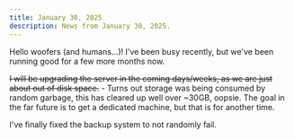```yaml
---
title: January 30, 2025
description: News from January 30, 2025.
---
```


Hello woofers (and humans...)! I've been busy recently, but we've been running good for a few more months now.

~~I will be upgrading the server in the coming days/weeks, as we are just about out of disk space.~~ - Turns out storage was being consumed by random garbage, this has cleared up well over ~30GB, oopsie. The goal in the far future is to get a dedicated machine, but that is for another time.

I've finally fixed the backup system to not randomly fail.
